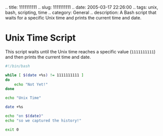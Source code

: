 .. title: 1111111111
.. slug: 1111111111
.. date: 2005-03-17 22:26:00
.. tags: unix, bash, scripting, time
.. category: General
.. description: A Bash script that waits for a specific Unix time and prints the current time and date.

# Unix Time Script

This script waits until the Unix time reaches a specific value (`1111111111`) and then prints the current time and date.

```bash
#!/bin/bash

while [ $(date +%s) != 1111111111 ]
do
    echo "Not Yet!"
done

echo "Unix Time"

date +%s

echo "on $(date)"
echo "so we captured the history!"

exit 0
```
